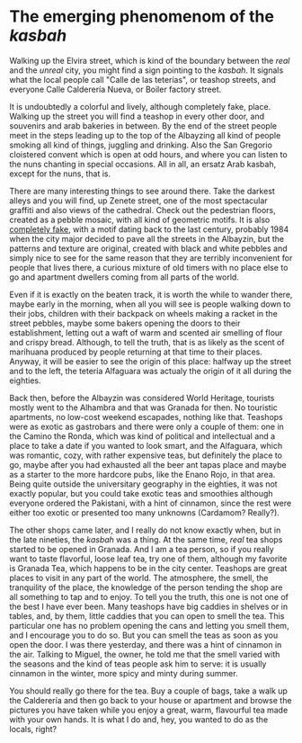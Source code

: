 # The emerging phenomenom of the *kasbah*

Walking up the Elvira street, which is kind of the boundary between
the *real* and the *unreal* city, you might find a sign pointing to
the *kasbah*. It signals what the local people call "Calle de las
teterías", or teashop streets, and everyone Calle Calderería Nueva, or
Boiler factory street.

It is undoubtedly a colorful and lively, although completely fake,
place. Walking up the street you will find a teashop in every other
door, and souvenirs and arab bakeries in between. By the end of the
street people meet in the steps leading up to the top of the Albayzing
all kind of people smoking all kind of things, juggling and
drinking. Also the San Gregorio cloistered convent which is open at odd hours, and
where you can listen to the nuns chanting in special occasions. All in
all, an ersatz Arab kasbah, except for the nuns, that is. 

There are many interesting things to see around there. Take the
darkest alleys and you will find, up Zenete street, one of the most
spectacular graffiti and also views of the cathedral. Check out the
pedestrian floors, created as a pebble mosaic, with all kind of
geometric motifs. It is also [completely fake](http://www.granadahoy.com/granada/empedrado-historico-Albayzin_0_650035186.html), with a motif dating back
to the last century, probably 1984 when the city major decided to pave
all the streets in the Albayzin, but the patterns and texture are original,
created with black and white pebbles and simply nice to see for the
same reason that they are terribly inconvenient for people that lives
there, a curious mixture of old timers with no place else to go and
apartment dwellers coming from all parts of the world.

Even if it is exactly on the beaten track, it is worth the while to
wander there, maybe early in the morning, when all you will see is
people walking down to their jobs, children with their backpack on
wheels making a racket in the street pebbles, maybe some bakers
opening the doors to their establishment, letting out a waft of warm
and scented air smelling of flour and crispy bread. Although, to tell
the truth, that is as likely as the scent of marihuana produced by
people returning at that time to their places. Anyway, it will be
easier to see the origin of this place: halfway up the street and to
the left, the tetería Alfaguara was actualy the origin of it all
during the eighties.

Back then, before the Albayzin was considered World Heritage, tourists
mostly went to the Alhambra and that was Granada for then. No
touristic apartments, no low-cost weekend escapades, nothing like
that. Teashops were as exotic as gastrobars and there were only a
couple of them: one in the Camino the Ronda, which was kind of
political and intellectual and a place to take a date if you wanted to
look smart, and the Alfaguara, which was romantic, cozy, with rather
expensive teas, but definitely the place to go, maybe after you had
exhausted all the beer ant tapas place and maybe as a starter to the
more hardcore pubs, like the Enano Rojo, in that area. Being quite
outside the universitary geography in the eighties, it was not exactly
popular, but you could take exotic teas and smoothies although
everyone ordered the Pakistani, with a hint of cinnamon, since the
rest were either too exotic or presented too many unknowns (Cardamom?
Really?). 

The other shops came later, and I really do not know exactly when, but
in the late nineties, the *kasbah* was a thing. At the same time,
*real* tea shops started to be opened in Granada. And I am a tea
person, so if you really want to taste flavorful, loose leaf tea, try
one of them, although my favorite is Granada Tea, which happens to be
in the city center. Teashops are great places to visit in any part of
the world. The atmosphere, the smell, the tranquility of the place,
the knowledge of the person tending the shop are all something to tap
and to enjoy. To tell you the truth, this one is not one of the best I
have ever been. Many teashops have big caddies in shelves or in
tables, and, by them, little caddies that you can open to smell the
tea. This particular one has no problem opening the cans and letting
you smell them, and I encourage you to do so. But you can smell the
teas as soon as you open the door. I was there yesterday, and there
was a hint of cinnamon in the air. Talking to Miguel, the owner, he
told me that the smell varied with the seasons and the kind of teas
people ask him to serve: it is usually cinnamon in the winter, more
spicy and minty during summer. 

You should really go there for the tea. Buy a couple of bags, take a
walk up the Calderería and then go back to your house or apartment and
browse the pictures you have taken while you enjoy a great, warm,
flavourful tea made with your own hands. It is what I do and, hey, you
wanted to do as the locals, right?
